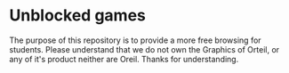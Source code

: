 Unblocked games
==============

The purpose of this repository is to provide a more free browsing for students. Please understand that we do not own the Graphics of Orteil, or any of it's product
neither are Oreil. Thanks for understanding.

